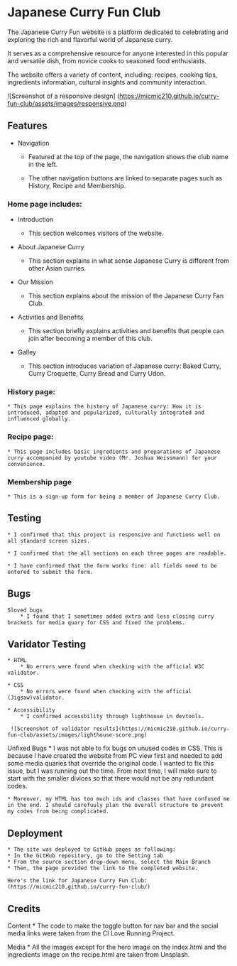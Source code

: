 # Japanese Curry Fun Club

The Japanese Curry Fun website is a platform dedicated to celebrating and exploring the rich and flavorful world of Japanese curry. 

It serves as a comprehensive resource for anyone interested in this popular and versatile dish, from novice cooks to seasoned food enthusiasts. 

The website offers a variety of content, including: recipes, cooking tips, ingredients information, cultural insights and community interaction. 

![Screenshot of a responsive design]
(https://micmic210.github.io/curry-fun-club/assets/images/responsive.png)

## Features
* Navigation
    * Featured at the top of the page, the navigation shows the club name in the left. 

    * The other navigation buttons are linked to separate pages such as History, Recipe and Membership.  

### Home page includes: 

* Introduction     
    * This section welcomes visitors of the website. 

* About Japanese Curry
    * This section explains in what sense Japanese Curry is different from other Asian curries. 

* Our Mission 
    * This section explains about the mission of the Japanese Curry Fan Club.  

* Activities and Benefits 
    * This section briefly explains activities and benefits that people can join after becoming a member of this club. 
    
* Galley 
    * This section introduces variation of Japanese curry: Baked Curry, Curry Croquette, Curry Bread and Curry Udon. 

### History page:
    * This page explains the history of Japanese curry: How it is introduced, adapted and popularized, culturally integrated and influenced globally. 

### Recipe page:
    * This page includes basic ingredients and preparations of Japanese curry accompanied by youtube video (Mr. Joshua Weissmann) for your convenience. 

### Membership page 
    * This is a sign-up form for being a member of Japanese Curry Club. 


## Testing 

    * I confirmed that this project is responsive and functions well on all standard screen sizes. 

    * I confirmed that the all sections on each three pages are readable.

    * I have confirmed that the form works fine: all fields need to be entered to submit the form. 


## Bugs 

    Sloved bugs 
        * I found that I sometimes added extra and less closing curry brackets for media quary for CSS and fixed the problems.

## Varidator Testing

    * HTML 
        * No errors were found when checking with the official W3C validator. 

    * CSS
        * No errors were found when checking with the official (Jigsaw)validator. 

    * Accessibility 
        * I confirmed accessbility through lighthouse in devtools. 

     ![Screenshot of validator results](https://micmic210.github.io/curry-fun-club/assets/images/lighthouse-score.png)

Unfixed Bugs
    * I was not able to fix bugs on unused codes in CSS. This is because I have created the website from PC view first and needed to add some media quaries that override the original code. I wanted to fix this issue, but I was running out the time. From next time, I will make sure to start with the smaller divices so that there would not be any redundant codes. 

    * Moreover, my HTML has too much ids and classes that have confused me in the end. I should carefuuly plan the overall structure to prevent my codes from being complicated. 

## Deployment 
    * The site was deployed to GitHub pages as following:
    * In the GitHub repository, go to the Setting tab
    * From the source section drop-down menu, select the Main Branch
    * Then, the page provided the link to the completed website. 

    Here's the link for Japanese Curry Fun Club: (https://micmic210.github.io/curry-fun-club/)

## Credits

Content
    * The code to make the toggle button for nav bar and the social media links were taken from the CI Love Running Project. 

Media
    * All the images except for the hero image on the index.html and the ingredients image on the recipe.html are taken from Unsplash. 
